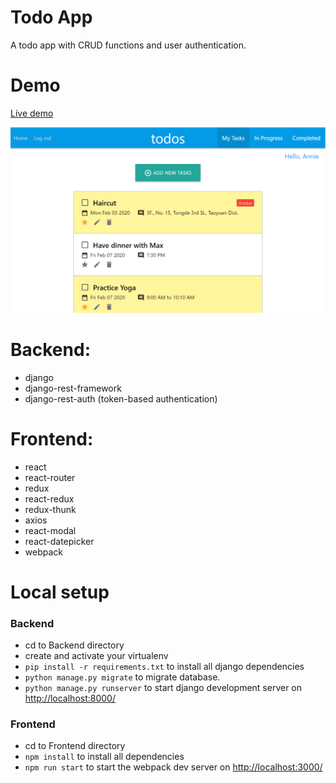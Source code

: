 # Todo App
A todo app with CRUD functions and user authentication.

# Demo
[Live demo](https://anniekao1004.github.io/todoapp/#/)

![Screenshot](./Screenshot.PNG)

# Backend:
   - django
   - django-rest-framework
   - django-rest-auth (token-based authentication)

# Frontend:
   - react
   - react-router
   - redux
   - react-redux
   - redux-thunk
   - axios
   - react-modal
   - react-datepicker
   - webpack

# Local setup
### Backend
- cd to Backend directory
- create and activate your virtualenv
- `pip install -r requirements.txt` to install all django dependencies
- `python manage.py migrate` to migrate database.
- `python manage.py runserver` to start django development server on <http://localhost:8000/>

### Frontend
- cd to Frontend directory
- `npm install` to install all  dependencies
- `npm run start` to start the webpack dev server on <http://localhost:3000/>
